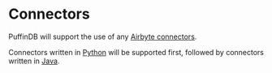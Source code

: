 # Connectors

PuffinDB will support the use of any [Airbyte connectors](https://airbyte.com/connectors).

Connectors written in [Python](https://www.python.org/) will be supported first, followed by connectors written in [Java](https://en.wikipedia.org/wiki/Java_(programming_language)).
